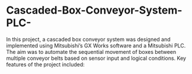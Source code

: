 # Cascaded-Box-Conveyor-System-PLC-
In this project, a cascaded box conveyor system was designed and implemented using Mitsubishi’s GX Works software and a Mitsubishi PLC. The aim was to automate the sequential movement of boxes between multiple conveyor belts based on sensor input and logical conditions.  Key features of the project included:
